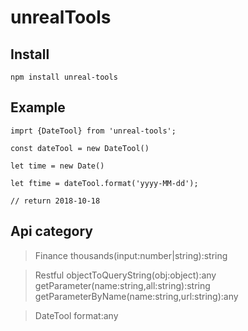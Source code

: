 # unrealTools
## Install 
    npm install unreal-tools

## Example
    imprt {DateTool} from 'unreal-tools';

    const dateTool = new DateTool()

    let time = new Date()

    let ftime = dateTool.format('yyyy-MM-dd');

    // return 2018-10-18

## Api category
> Finance
    thousands(input:number|string):string
>


> Restful
    objectToQueryString(obj:object):any
    getParameter(name:string,all:string):string
    getParameterByName(name:string,url:string):any
>

>  DateTool
    format:any
>